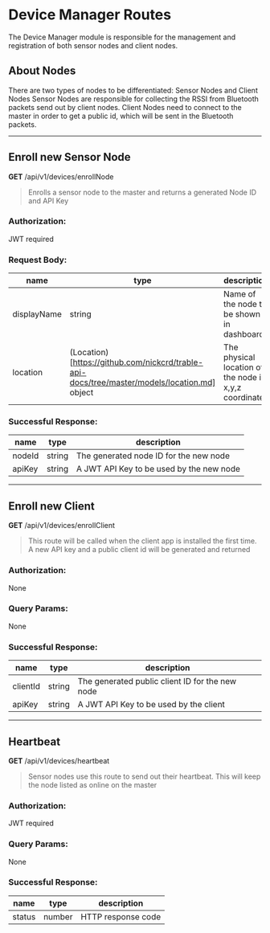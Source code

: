 
# Device Manager Routes
The Device Manager module is responsible for the management and registration of both sensor nodes and client nodes.

## About Nodes
There are two types of nodes to be differentiated: Sensor Nodes and Client Nodes
Sensor Nodes are responsible for collecting the RSSI from Bluetooth packets send out by client nodes.
Client Nodes need to connect to the master in order to get a public id, which will be sent in the Bluetooth packets.
 
 ---
 
## Enroll new Sensor Node
**GET** /api/v1/devices/enrollNode
>Enrolls a sensor node to the master and returns a generated Node ID and API Key
### Authorization:
JWT required
### Request Body: 
|name|type|description|
|--|--|--|
|displayName|string|Name of the node to be shown in dashboard|
|location|(Location)[https://github.com/nickcrd/trable-api-docs/tree/master/models/location.md] object|The physical location of the node in x,y,z coordinates|
### Successful Response:
|name|type|description|
|--|--|--|
|nodeId|string|The generated node ID for the new node|
|apiKey|string|A JWT API Key to be used by the new node|

---

## Enroll new Client
**GET** /api/v1/devices/enrollClient
> This route will be called when the client app is installed the first time. A new API key and a public client id will be generated and returned
### Authorization:
None
### Query Params: 
None
### Successful Response:
|name|type|description|
|--|--|--|
|clientId|string|The generated public client ID for the new node|
|apiKey|string|A JWT API Key to be used by the client|

---

## Heartbeat
**GET** /api/v1/devices/heartbeat
> Sensor nodes use this route to send out their heartbeat. This will keep the node listed as online on the master
### Authorization: 
JWT required
### Query Params:
None
### Successful Response:
|name|type|description|
|--|--|--|
|status|number|HTTP response code|


